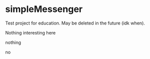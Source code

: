 # simpleMessenger
Test project for education. May be deleted in the future (idk when).

Nothing interesting here







































nothing























no
